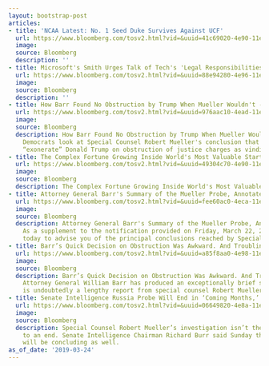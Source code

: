 ```yaml
---
layout: bootstrap-post
articles:
- title: 'NCAA Latest: No. 1 Seed Duke Survives Against UCF'
  url: https://www.bloomberg.com/tosv2.html?vid=&uuid=41c69020-4e90-11e9-83ac-b19180f5f2db&url=L25ld3MvYXJ0aWNsZXMvMjAxOS0wMy0yNC9uY2FhLWxhdGVzdC10YWNrby16aW9uLW1hdGNodXAtaGlnaGxpZ2h0cy0ybmQtcm91bmQtZ2FtZXM=
  image: 
  source: Bloomberg
  description: ''
- title: Microsoft's Smith Urges Talk of Tech's 'Legal Responsibilities'
  url: https://www.bloomberg.com/tosv2.html?vid=&uuid=88e94280-4e96-11e9-92ea-7185de49db51&url=L25ld3MvYXJ0aWNsZXMvMjAxOS0wMy0yNC9taWNyb3NvZnQtcy1zbWl0aC11cmdlcy10YWxrLW9mLXRlY2gtcy1sZWdhbC1yZXNwb25zaWJpbGl0aWVz
  image: 
  source: Bloomberg
  description: ''
- title: How Barr Found No Obstruction by Trump When Mueller Wouldn't - Bloomberg
  url: https://www.bloomberg.com/tosv2.html?vid=&uuid=976aac10-4ead-11e9-b29d-3f57d5f9240a&url=L25ld3MvYXJ0aWNsZXMvMjAxOS0wMy0yNC9ob3ctYmFyci1mb3VuZC1uby1vYnN0cnVjdGlvbi1ieS10cnVtcC13aGVuLW11ZWxsZXItd291bGRuLXQ=
  image: 
  source: Bloomberg
  description: How Barr Found No Obstruction by Trump When Mueller Wouldn't Bloomberg
    Democrats look at Special Counsel Robert Mueller's conclusion that he couldn't
    “exonerate” Donald Trump on obstruction of justice charges as vindication for...
- title: The Complex Fortune Growing Inside World's Most Valuable Startup
  url: https://www.bloomberg.com/tosv2.html?vid=&uuid=49304c70-4e90-11e9-838c-79ca20d2b101&url=L25ld3MvYXJ0aWNsZXMvMjAxOS0wMy0yNC90aGUtY29tcGxleC1mb3J0dW5lLWdyb3dpbmctaW5zaWRlLXdvcmxkLXMtbW9zdC12YWx1YWJsZS1zdGFydHVw
  image: 
  source: Bloomberg
  description: The Complex Fortune Growing Inside World's Most Valuable Startup bloomberg.com
- title: Attorney General Barr's Summary of the Mueller Probe, Annotated - Bloomberg
  url: https://www.bloomberg.com/tosv2.html?vid=&uuid=fee60ac0-4eca-11e9-a45c-5b158d1a2647&url=L2dyYXBoaWNzL211ZWxsZXItcmVwb3J0LXN1bW1hcnktYW5ub3RhdGVkLw==
  image: 
  source: Bloomberg
  description: Attorney General Barr's Summary of the Mueller Probe, Annotated Bloomberg
    As a supplement to the notification provided on Friday, March 22, 2019, I am writing
    today to advise you of the principal conclusions reached by Special Counsel...
- title: Barr’s Quick Decision on Obstruction Was Awkward. And Troubling. - Bloomberg
  url: https://www.bloomberg.com/tosv2.html?vid=&uuid=a85f8aa0-4e98-11e9-9859-1f35ace5ce67&url=L29waW5pb24vYXJ0aWNsZXMvMjAxOS0wMy0yNC9iYXJyLXMtcXVpY2stZXhvbmVyYXRpb24tb2YtdHJ1bXAtb24tbXVlbGxlci1vYnN0cnVjdGlvbi1wb2ludA==
  image: 
  source: Bloomberg
  description: Barr’s Quick Decision on Obstruction Was Awkward. And Troubling. Bloomberg
    Attorney General William Barr has produced an exceptionally brief summary of what
    is undoubtedly a lengthy report from special counsel Robert Mueller. For an...
- title: Senate Intelligence Russia Probe Will End in ‘Coming Months,’ Burr Says
  url: https://www.bloomberg.com/tosv2.html?vid=&uuid=06649820-4e8a-11e9-b6db-fbb4f0fbf786&url=L25ld3MvYXJ0aWNsZXMvMjAxOS0wMy0yNC9zZW5hdGUtaW50ZWxsaWdlbmNlLXByb2JlLXdpbGwtZW5kLWluLWNvbWluZy1tb250aHMtYnVyci1zYXlz
  image: 
  source: Bloomberg
  description: Special Counsel Robert Mueller’s investigation isn’t the only one coming
    to an end. Senate Intelligence Chairman Richard Burr said Sunday that his inquiry
    will be concluding as well.
as_of_date: '2019-03-24'
---
```


